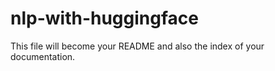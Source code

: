 nlp-with-huggingface
================

<!-- WARNING: THIS FILE WAS AUTOGENERATED! DO NOT EDIT! -->

This file will become your README and also the index of your
documentation.
